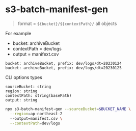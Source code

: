 # s3-batch-manifest-gen

> format = `${bucket}/${contextPath}/` all objects

For example

- bucket: archiveBucket
- contextPath = dev/logs
- output = manifext.csv

```plaintext
bucket: archiveBucket, prefix: dev/logs/dt=20230124
bucket: archiveBucket, prefix: dev/logs/dt=20230125
```


CLI options types

```plaintext
sourceBucket: string
region: string
contextPath: string(basePath)
output: string
```

```bash
npx s3-batch-manifest-gen --sourceBucket=$BUCKET_NAME \
  --region=ap-northeast-2
  --output=manifest.csv \
  --contextPath=dev/logs
```
